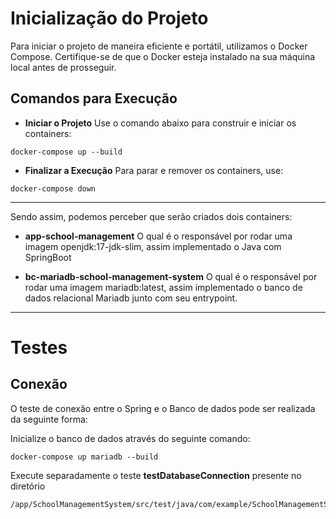 # Inicialização do Projeto

Para iniciar o projeto de maneira eficiente e portátil, utilizamos o Docker Compose. Certifique-se de que o Docker esteja instalado na sua máquina local antes de prosseguir.


## Comandos para Execução
- **Iniciar o Projeto**
Use o comando abaixo para construir e iniciar os containers:
```
docker-compose up --build
```

- **Finalizar a Execução**
Para parar e remover os containers, use:
```
docker-compose down
```

---

Sendo assim, podemos perceber que serão criados dois containers:

- **app-school-management**
O qual é o responsável por rodar uma imagem openjdk:17-jdk-slim, assim implementado o Java com SpringBoot

- **bc-mariadb-school-management-system**
O qual é o responsável por rodar uma imagem mariadb:latest, assim implementado o banco de dados relacional Mariadb junto com seu entrypoint.

--- 

# Testes

## Conexão
O teste de conexão entre o Spring e o Banco de dados pode ser realizada da seguinte forma:

Inicialize o banco de dados através do seguinte comando:

```
docker-compose up mariadb --build
```

Execute separadamente o teste **testDatabaseConnection** presente no diretório 

```
/app/SchoolManagementSystem/src/test/java/com/example/SchoolManagementSystem/SchoolManagementSystemApplicationTests.java
```



